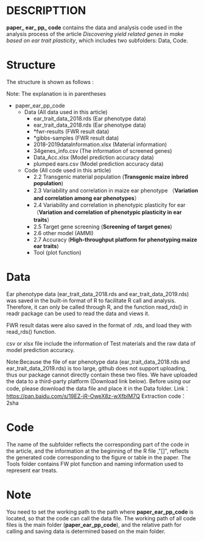# DESCRIPTTION

**paper_ ear_ pp_ code** contains the data and analysis code used in the analysis process of the article *Discovering yield related genes in make based on ear trait plasticity*, which includes two subfolders: Data, Code.



# Structure

The structure is shown as follows :

Note: The explanation is in parentheses

* paper_ear_pp_code
  * Data (All data used in this article)
    * ear_trait_data_2018.rds (Ear phenotype data)
    * ear_trait_data_2018.rds (Ear phenotype data)
    * *fwr-results (FWR result data)
    * *gibbs-samples (FWR result data)
    * 2018-2019dataInformation.xlsx (Material information)
    * 34genes_info.csv (The information of screened genes)
    * Data_Acc.xlsx (Model prediction accuracy data)
    * plumped ears.csv (Model prediction accuracy data)
  * Code  (All code used in this article)
    * 2.2 Transgenic material population (**Transgenic maize inbred population**)
    * 2.3 Variability and correlation in maize ear phenotype （**Variation and correlation among ear phenotypes**）
    * 2.4 Variability and correlation in phenotypic plasticity for ear （**Variation and correlation of phenotypic plasticity in ear traits**）
    * 2.5 Target gene screening (**Screening of target genes**)
    * 2.6 other model (AMMI)
    * 2.7 Accuracy (**High-throughput platform for phenotyping maize ear traits**)
    * Tool (plot function)

# Data

Ear phenotype data (ear_trait_data_2018.rds and ear_trait_data_2019.rds) was saved in the built-in format of R to facilitate R call and analysis. Therefore, it can only be called through R, and the function read_rds() in  readr package can be used to read the data and views it.

FWR result datas were also saved in the format of .rds, and load they with read_rds() function.

csv or xlsx file include the information of Test materials and the raw data of model prediction accuracy.

Note:Because the file of ear phenotype data (ear_trait_data_2018.rds and ear_trait_data_2019.rds) is too large, github does not support uploading, thus our package cannot directly contain these two files. We have uploaded the data to a third-party platform (Download link below). Before using our code, please download the data file and place it in the Data folder.
Link：https://pan.baidu.com/s/19EZ-iR-OweX8z-wXfblM7Q 
Extraction code：2sha


# Code

The name of the subfolder reflects the corresponding part of the code in the article, and the information at the beginning of the R file ,"[]", reflects the generated code corresponding to the figure or table in the paper.
The Tools folder contains FW plot function and naming information used to represent ear treats.



# Note

You need to set the working path to the path where **paper_ear_pp_code** is located, so that the code can call the data file. The working path of all code files is the main folder (**paper_ear_pp_code**), and the relative path for calling and saving data is determined based on the main folder.







